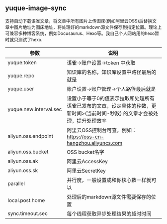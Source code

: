 ## yuque-image-sync
支持自动下载语雀文章，将文章中所有图片上传图床(例如阿里云OSS)后替换文
章中图片地址为图床地址，将处理好的markdown源文件保存到指定位置。理论上可兼容多种博客系统，例如Docusaurus、Hexo等。我自己个人网站用的hexo暂时就只测试了hexo.

|参数| 说明                                                                |
|  ----  |-------------------------------------------------------------------|
|yuque.token| 语雀->账户设置->token 中获取                                               |
|yuque.repo| 知识库的名称，知识库设置中路径最后的就是                                              |
|yuque.user| 账户设置->账户管理->个人路径最后就是                                              |
|yuque.new.interval.sec| 设置小于等于0的值表示拉取和处理所有语雀已发布的文章，设定具体的秒数，更新时间>(当前时间-秒数) 的文章才会被处理，提升处理效率 |                                           |
|aliyun.oss.endpoint| 阿里云OSS控制台可查，例如：https://oss-cn-hangzhou.aliyuncs.com               |
|aliyun.oss.bucket| OSS bucket名字                                                      |
|aliyun.oss.ak| 阿里云AccessKey                                                      |
|aliyun.oss.sk| 阿里云SecretKey                                                      |
|parallel| 并行度，一般设置成和你核心数一样就可以                                               |
|local.post.home| 处理后的markdown源文件需要保存的位置                                            |
|sync.timeout.sec| 每个线程获取异步处理结果的超时时间                                                 |
